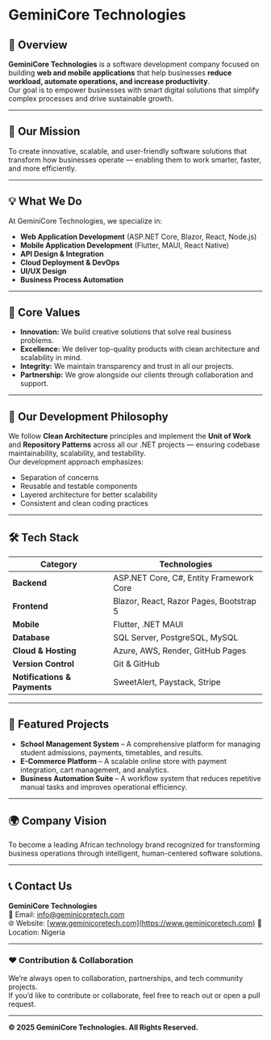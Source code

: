 # GeminiCore Technologies

## 🚀 Overview
**GeminiCore Technologies** is a software development company focused on building **web and mobile applications** that help businesses **reduce workload, automate operations, and increase productivity**.  
Our goal is to empower businesses with smart digital solutions that simplify complex processes and drive sustainable growth.

---

## 🧭 Our Mission
To create innovative, scalable, and user-friendly software solutions that transform how businesses operate — enabling them to work smarter, faster, and more efficiently.

---

## 💡 What We Do
At GeminiCore Technologies, we specialize in:
- **Web Application Development** (ASP.NET Core, Blazor, React, Node.js)
- **Mobile Application Development** (Flutter, MAUI, React Native)
- **API Design & Integration**
- **Cloud Deployment & DevOps**
- **UI/UX Design**
- **Business Process Automation**

---

## 🧱 Core Values
- **Innovation:** We build creative solutions that solve real business problems.
- **Excellence:** We deliver top-quality products with clean architecture and scalability in mind.
- **Integrity:** We maintain transparency and trust in all our projects.
- **Partnership:** We grow alongside our clients through collaboration and support.

---

## 🧩 Our Development Philosophy
We follow **Clean Architecture** principles and implement the **Unit of Work** and **Repository Patterns** across all our .NET projects — ensuring codebase maintainability, scalability, and testability.  
Our development approach emphasizes:
- Separation of concerns  
- Reusable and testable components  
- Layered architecture for better scalability  
- Consistent and clean coding practices  

---

## 🛠️ Tech Stack
| Category | Technologies |
|-----------|---------------|
| **Backend** | ASP.NET Core, C#, Entity Framework Core
| **Frontend** | Blazor, React, Razor Pages, Bootstrap 5 | Javascript 
| **Mobile** | Flutter, .NET MAUI |
| **Database** | SQL Server, PostgreSQL, MySQL |
| **Cloud & Hosting** | Azure, AWS, Render, GitHub Pages |
| **Version Control** | Git & GitHub |
| **Notifications & Payments** | SweetAlert, Paystack, Stripe |

---

## 📂 Featured Projects
- **School Management System** – A comprehensive platform for managing student admissions, payments, timetables, and results.
- **E-Commerce Platform** – A scalable online store with payment integration, cart management, and analytics.
- **Business Automation Suite** – A workflow system that reduces repetitive manual tasks and improves operational efficiency.

---

## 🌍 Company Vision
To become a leading African technology brand recognized for transforming business operations through intelligent, human-centered software solutions.

---

## 📞 Contact Us
**GeminiCore Technologies**  
📧 Email: [info@geminicoretech.com](mailto:info@geminicoretech.com)  
🌐 Website: [www.geminicoretech.com](https://www.geminicoretech.com) 
📍 Location: Nigeria  

---

### ❤️ Contribution & Collaboration
We’re always open to collaboration, partnerships, and tech community projects.  
If you’d like to contribute or collaborate, feel free to reach out or open a pull request.

---

**© 2025 GeminiCore Technologies. All Rights Reserved.**
